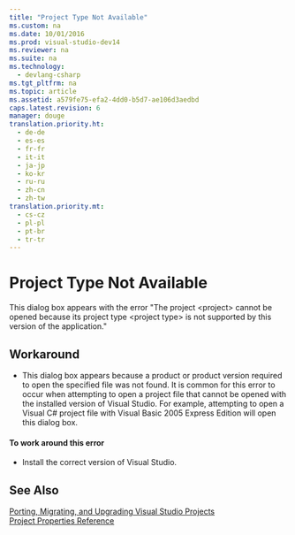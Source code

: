 ```yaml
---
title: "Project Type Not Available"
ms.custom: na
ms.date: 10/01/2016
ms.prod: visual-studio-dev14
ms.reviewer: na
ms.suite: na
ms.technology: 
  - devlang-csharp
ms.tgt_pltfrm: na
ms.topic: article
ms.assetid: a579fe75-efa2-4dd0-b5d7-ae106d3aedbd
caps.latest.revision: 6
manager: douge
translation.priority.ht: 
  - de-de
  - es-es
  - fr-fr
  - it-it
  - ja-jp
  - ko-kr
  - ru-ru
  - zh-cn
  - zh-tw
translation.priority.mt: 
  - cs-cz
  - pl-pl
  - pt-br
  - tr-tr
---
```

# Project Type Not Available
This dialog box appears with the error "The project <project\> cannot be opened because its project type <project type\> is not supported by this version of the application."  
  
## Workaround  
  
-   This dialog box appears because a product or product version required to open the specified file was not found. It is common for this error to occur when attempting to open a project file that cannot be opened with the installed version of Visual Studio. For example, attempting to open a Visual C# project file with Visual Basic 2005 Express Edition will open this dialog box.  
  
#### To work around this error  
  
-   Install the correct version of Visual Studio.  
  
## See Also  
 [Porting, Migrating, and Upgrading Visual Studio Projects](../VS_Porting/Porting--Migrating--and-Upgrading-Visual-Studio-Projects.md)   
 [Project Properties Reference](../VS_IDE/Project-Properties-Reference.md)